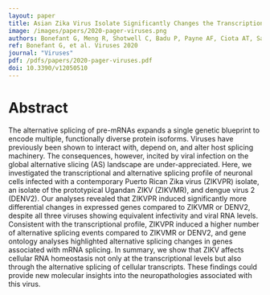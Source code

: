 ```yaml
---
layout: paper
title: Asian Zika Virus Isolate Significantly Changes the Transcriptional Profile and Alternative RNA Splicing Events in a Neuroblastoma Cell Line
image: /images/papers/2020-pager-viruses.png
authors: Bonefant G, Meng R, Shotwell C, Badu P, Payne AF, Ciota AT, Sammons MA Berglund JA, and Pager CT
ref: Bonefant G, et al. Viruses 2020
journal: "Viruses"
pdf: /pdfs/papers/2020-pager-viruses.pdf
doi: 10.3390/v12050510 
---
```


# Abstract

The alternative splicing of pre-mRNAs expands a single genetic blueprint to encode multiple, functionally diverse protein isoforms. Viruses have previously been shown to interact with, depend on, and alter host splicing machinery. The consequences, however, incited by viral infection on the global alternative slicing (AS) landscape are under-appreciated. Here, we investigated the transcriptional and alternative splicing profile of neuronal cells infected with a contemporary Puerto Rican Zika virus (ZIKVPR) isolate, an isolate of the prototypical Ugandan ZIKV (ZIKVMR), and dengue virus 2 (DENV2). Our analyses revealed that ZIKVPR induced significantly more differential changes in expressed genes compared to ZIKVMR or DENV2, despite all three viruses showing equivalent infectivity and viral RNA levels. Consistent with the transcriptional profile, ZIKVPR induced a higher number of alternative splicing events compared to ZIKVMR or DENV2, and gene ontology analyses highlighted alternative splicing changes in genes associated with mRNA splicing. In summary, we show that ZIKV affects cellular RNA homeostasis not only at the transcriptional levels but also through the alternative splicing of cellular transcripts. These findings could provide new molecular insights into the neuropathologies associated with this virus.